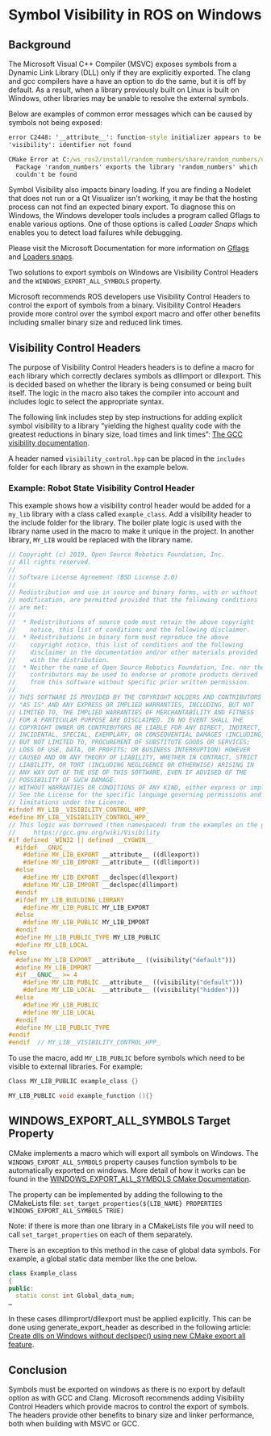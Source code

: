 # Symbol Visibility in ROS on Windows
## Background
The Microsoft Visual C++ Compiler (MSVC) exposes symbols from a Dynamic Link Library (DLL) only if they are explicitly exported. The clang and gcc compilers have a have an option to do the same, but it is off by default. As a result, when a library previously built on Linux is built on Windows, other libraries may be unable to resolve the external symbols.

Below are examples of common error messages which can be caused by symbols not being exposed:

```bat
error C2448: '__attribute__': function-style initializer appears to be a function definition
'visibility': identifier not found
```
```bat
CMake Error at C:/ws_ros2/install/random_numbers/share/random_numbers/cmake/ament_cmake_export_libraries-extras.cmake:48 (message):
  Package 'random_numbers' exports the library 'random_numbers' which
  couldn't be found
```

Symbol Visibility also impacts binary loading. If you are finding a Nodelet that does not run or a Qt Visualizer isn't working, it may be that the hosting process can not find an expected binary export. To diagnose this on Windows, the Windows developer tools includes a program called Gflags to enable various options. One of those options is called *Loader Snaps* which enables you to detect load failures while debugging.

Please visit the Microsoft Documentation for more information on [Gflags](https://docs.microsoft.com/en-us/windows-hardware/drivers/debugger/setting-and-clearing-image-file-flags) and  [Loaders snaps](https://docs.microsoft.com/en-us/windows-hardware/drivers/debugger/show-loader-snaps).

Two solutions to export symbols on Windows are Visibility Control Headers and the `WINDOWS_EXPORT_ALL_SYMBOLS` property.

Microsoft recommends ROS developers use Visibility Control Headers to control the export of symbols from a binary. Visibility Control Headers provide more control over the symbol export macro and offer other benefits including smaller binary size and reduced link times.

## Visibility Control Headers

The purpose of Visibility Control Headers headers is to define a macro for each library which correctly declares symbols as dllimport or dllexport. This is decided based on whether the library is being consumed or being built itself. The logic in the macro also takes the compiler into account and includes logic to select the appropriate syntax.

The following link includes step by step instructions for adding explicit symbol visibility to a library “yielding the highest quality code with the greatest reductions in binary size, load times and link times”: [The GCC visibility documentation](https://gcc.gnu.org/wiki/Visibility).

A header named `visibility_control.hpp` can be placed in the `includes` folder for each library as shown in the example below.

### Example: Robot State Visibility Control Header

This example shows how a visibility control header would be added for a `my_lib` library with a class called `example_class`.
Add a visibility header to the include folder for the library. The boiler plate logic is used with the library name used in the macro to make it unique in the project. In another library, `MY_LIB` would be replaced with the library name.
```c++ 
// Copyright (c) 2019, Open Source Robotics Foundation, Inc.
// All rights reserved.
//
// Software License Agreement (BSD License 2.0)
//
// Redistribution and use in source and binary forms, with or without
// modification, are permitted provided that the following conditions
// are met:
//
//  * Redistributions of source code must retain the above copyright
//    notice, this list of conditions and the following disclaimer.
//  * Redistributions in binary form must reproduce the above
//    copyright notice, this list of conditions and the following
//    disclaimer in the documentation and/or other materials provided
//    with the distribution.
//  * Neither the name of Open Source Robotics Foundation, Inc. nor the names of its
//    contributors may be used to endorse or promote products derived
//    from this software without specific prior written permission.
//
// THIS SOFTWARE IS PROVIDED BY THE COPYRIGHT HOLDERS AND CONTRIBUTORS
// "AS IS" AND ANY EXPRESS OR IMPLIED WARRANTIES, INCLUDING, BUT NOT
// LIMITED TO, THE IMPLIED WARRANTIES OF MERCHANTABILITY AND FITNESS
// FOR A PARTICULAR PURPOSE ARE DISCLAIMED. IN NO EVENT SHALL THE
// COPYRIGHT OWNER OR CONTRIBUTORS BE LIABLE FOR ANY DIRECT, INDIRECT,
// INCIDENTAL, SPECIAL, EXEMPLARY, OR CONSEQUENTIAL DAMAGES (INCLUDING,
// BUT NOT LIMITED TO, PROCUREMENT OF SUBSTITUTE GOODS OR SERVICES;
// LOSS OF USE, DATA, OR PROFITS; OR BUSINESS INTERRUPTION) HOWEVER
// CAUSED AND ON ANY THEORY OF LIABILITY, WHETHER IN CONTRACT, STRICT
// LIABILITY, OR TORT (INCLUDING NEGLIGENCE OR OTHERWISE) ARISING IN
// ANY WAY OUT OF THE USE OF THIS SOFTWARE, EVEN IF ADVISED OF THE
// POSSIBILITY OF SUCH DAMAGE.
// WITHOUT WARRANTIES OR CONDITIONS OF ANY KIND, either express or implied.
// See the License for the specific language governing permissions and
// limitations under the License.
#ifndef MY_LIB__VISIBILITY_CONTROL_HPP_
#define MY_LIB__VISIBILITY_CONTROL_HPP_
// This logic was borrowed (then namespaced) from the examples on the gcc wiki:
//     https://gcc.gnu.org/wiki/Visibility
#if defined _WIN32 || defined __CYGWIN__
  #ifdef __GNUC__
    #define MY_LIB_EXPORT __attribute__ ((dllexport))
    #define MY_LIB_IMPORT __attribute__ ((dllimport))
  #else
    #define MY_LIB_EXPORT __declspec(dllexport)
    #define MY_LIB_IMPORT __declspec(dllimport)
  #endif
  #ifdef MY_LIB_BUILDING_LIBRARY
    #define MY_LIB_PUBLIC MY_LIB_EXPORT
  #else
    #define MY_LIB_PUBLIC MY_LIB_IMPORT
  #endif
  #define MY_LIB_PUBLIC_TYPE MY_LIB_PUBLIC
  #define MY_LIB_LOCAL
#else
  #define MY_LIB_EXPORT __attribute__ ((visibility("default")))
  #define MY_LIB_IMPORT
  #if __GNUC__ >= 4
    #define MY_LIB_PUBLIC __attribute__ ((visibility("default")))
    #define MY_LIB_LOCAL  __attribute__ ((visibility("hidden")))
  #else
    #define MY_LIB_PUBLIC
    #define MY_LIB_LOCAL
  #endif
  #define MY_LIB_PUBLIC_TYPE
#endif
#endif  // MY_LIB__VISIBILITY_CONTROL_HPP_
```
To use the macro, add `MY_LIB_PUBLIC` before symbols which need to be visible to external libraries. For example:
 
```c++
Class MY_LIB_PUBLIC example_class {}
```

```c++
MY_LIB_PUBLIC void example_function (){}
``` 

## WINDOWS_EXPORT_ALL_SYMBOLS Target Property
CMake implements a macro which will export all symbols on Windows. The `WINDOWS_EXPORT_ALL_SYMBOLS` property causes function symbols to be automatically exported on windows. More detail of how it works can be found in the [WINDOWS_EXPORT_ALL_SYMBOLS CMake Documentation](https://cmake.org/cmake/help/latest/prop_tgt/WINDOWS_EXPORT_ALL_SYMBOLS.html).

The property can be implemented by adding the following to the CMakeLists file:
`set_target_properties(${LIB_NAME} PROPERTIES WINDOWS_EXPORT_ALL_SYMBOLS TRUE)`

Note: if there is more than one library in a CMakeLists file you will need to call `set_target_properties` on each of them separately.

There is an exception to this method in the case of global data symbols. For example, a global static data member like the one below.

```c++
class Example_class
{
public:
  static const int Global_data_num;
…
```

In these cases dllimprort/dllexport must be applied explicitly. This can be done using generate_export_header as described in the following article:
[Create dlls on Windows without declspec() using new CMake export all feature](https://blog.kitware.com/create-dlls-on-windows-without-declspec-using-new-cmake-export-all-feature/).

## Conclusion

Symbols must be exported on windows as there is no export by default option as with GCC and Clang. Microsoft recommends adding Visibility Control Headers which provide macros to control the export of symbols. The headers provide other benefits to binary size and linker performance, both when building with MSVC or GCC. 

